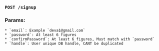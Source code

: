 ### `POST /signup`

### Params:
```
* `email`: Example `deva1@gmail.com`
* `password`: At least 6 figures 
* `confirmPassword`: At least 6 figures, Must match with `password`
* `handle`: User unique DB handle, CANT be duplicated 
```